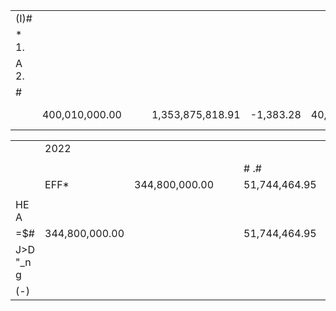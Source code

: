 <table><tr><td>(I)#</td><td></td><td></td><td></td><td></td><td></td><td></td><td></td><td></td></tr><tr><td>* 1.</td><td></td><td></td><td></td><td></td><td></td><td></td><td></td><td></td></tr><tr><td>A 2.</td><td></td><td></td><td></td><td></td><td></td><td></td><td></td><td></td></tr><tr><td> #</td><td></td><td></td><td></td><td></td><td></td><td></td><td></td><td></td></tr><tr><td></td><td>400,010,000.00</td><td></td><td></td><td>1,353,875,818.91</td><td>-1,383.28</td><td>40,879,498.35</td><td>318,870,006.97 2,113,633,940.95</td><td>2,113,633,940.95</td></tr></table>

<table><tr><td rowspan="5"></td><td colspan="12">2022 </td><td></td></tr><tr><td colspan="12"></td><td rowspan="2"></td><td rowspan="2">A #  + R XE</td><td rowspan="2"></td></tr><tr><td></td><td></td><td></td><td></td><td># .# </td><td></td><td></td><td></td><td></td><td></td><td>#</td><td>it</td></tr><tr><td>EFF*</td><td>344,800,000.00</td><td></td><td></td><td>51,744,464.95</td><td></td><td>-5,837.52</td><td></td><td>12,149,527.90</td><td></td><td>106,146,824.33</td><td></td><td>514,834,979.66</td><td>514,834,979.66</td></tr><tr><td></td><td></td><td></td><td></td><td></td><td></td><td></td><td></td><td></td><td></td><td></td><td></td><td></td><td></td><td></td></tr><tr><td>HE A</td><td></td><td></td><td></td><td></td><td></td><td></td><td></td><td></td><td></td><td></td><td></td><td></td><td></td><td></td></tr><tr><td>=$#</td><td> 344,800,000.00</td><td></td><td></td><td></td><td>51,744,464.95</td><td>-5,837.52</td><td></td><td>12,149,527.90</td><td></td><td>106,146,824.33</td><td></td><td>514,834,979.66</td><td></td><td>514,834,979.66</td></tr><tr><td>J&gt;D &quot;_n g</td><td></td><td></td><td></td><td></td><td></td><td>3,797.90</td><td></td><td>11,829,665.92</td><td></td><td>88,225,283.76</td><td></td><td>100,058,747.58</td><td></td><td>100,058,747.58</td></tr><tr><td>(-)</td><td></td><td></td><td></td><td></td><td></td><td>3,797.90</td><td></td><td></td><td></td><td>116,605,349.68</td><td></td><td>116,609,147.58</td><td></td><td>116,609,147.58</td></tr></table>